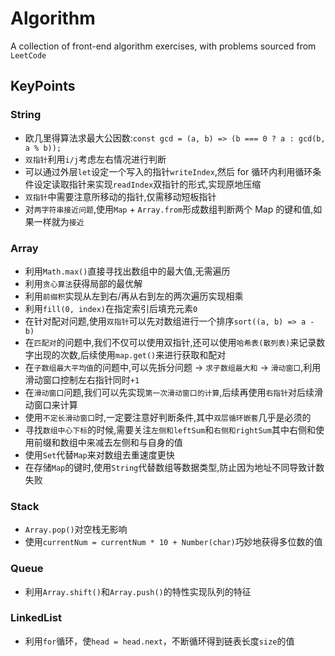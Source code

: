 # Algorithm

A collection of front-end algorithm exercises, with problems sourced from `LeetCode`

## KeyPoints

### String

- 欧几里得算法求最大公因数:`const gcd = (a, b) => (b === 0 ? a : gcd(b, a % b));`
- `双指针`利用`i/j`考虑左右情况进行判断
- 可以通过外层`let`设定一个写入的指针`writeIndex`,然后 for 循环内利用循环条件设定读取指针来实现`readIndex`双指针的形式,实现原地压缩
- `双指针`中需要注意所移动的指针,仅需移动短板指针
- 对`两字符串接近问题`,使用`Map` + `Array.from`形成数组判断两个 Map 的键和值,如果一样就为`接近`

### Array

- 利用`Math.max()`直接寻找出数组中的最大值,无需遍历
- 利用`贪心算法`获得局部的最优解
- 利用`前缀积`实现从左到右/再从右到左的两次遍历实现相乘
- 利用`fill(0, index)`在指定索引后填充元素`0`
- 在针对配对问题,使用`双指针`可以先对数组进行一个排序`sort((a, b) => a - b)`
- 在`匹配对`的问题中,我们不仅可以使用双指针,还可以使用`哈希表(散列表)`来记录数字出现的次数,后续使用`map.get()`来进行获取和配对
- 在`子数组最大平均值`的问题中,可以先拆分问题 -> `求子数组最大和` -> `滑动窗口`,利用滑动窗口控制左右指针同时`+1`
- 在`滑动窗口`问题,我们可以先实现`第一次滑动窗口的计算`,后续再使用`右指针`对后续滑动窗口来计算
- 使用`不定长滑动窗口`时,一定要注意好判断条件,其中`双层循环嵌套`几乎是必须的
- 寻找`数组中心下标`的时候,需要关注`左侧和leftSum`和`右侧和rightSum`其中右侧和使用前缀和数组中来减去左侧和与自身的值
- 使用`Set`代替`Map`来对数组去重速度更快
- 在存储`Map`的键时,使用`String`代替数组等数据类型,防止因为地址不同导致计数失败

### Stack

- `Array.pop()`对空栈无影响
- 使用`currentNum = currentNum * 10 + Number(char)`巧妙地获得多位数的值

### Queue

- 利用`Array.shift()`和`Array.push()`的特性实现队列的特征

### LinkedList

- 利用`for`循环，使`head = head.next`，不断循环得到链表长度`size`的值
